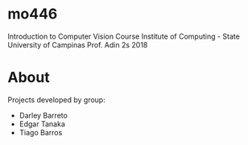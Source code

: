 # mo446
Introduction to Computer Vision Course
Institute of Computing - State University of Campinas
Prof. Adin
2s 2018

# About
Projects developed by group:
- Darley Barreto
- Edgar Tanaka
- Tiago Barros
